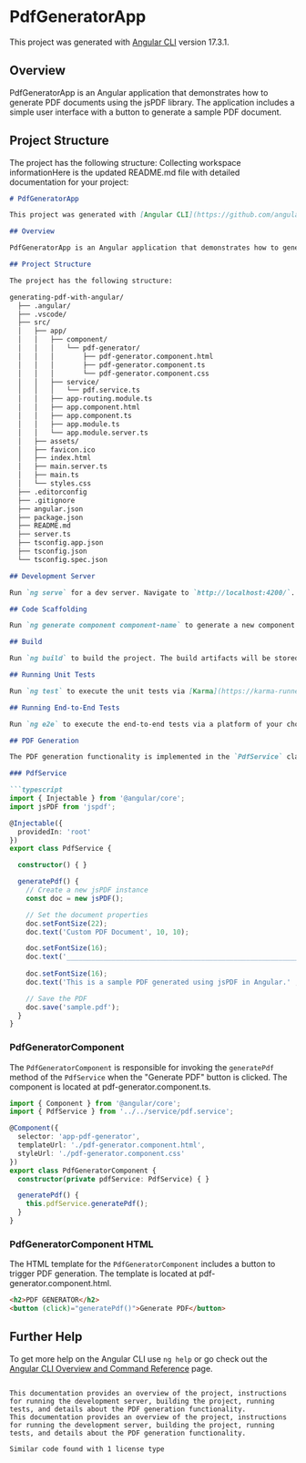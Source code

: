 # PdfGeneratorApp

This project was generated with [Angular CLI](https://github.com/angular/angular-cli) version 17.3.1.

## Overview

PdfGeneratorApp is an Angular application that demonstrates how to generate PDF documents using the jsPDF library. The application includes a simple user interface with a button to generate a sample PDF document.

## Project Structure

The project has the following structure:
Collecting workspace informationHere is the updated README.md file with detailed documentation for your project:

```md
# PdfGeneratorApp

This project was generated with [Angular CLI](https://github.com/angular/angular-cli) version 17.3.1.

## Overview

PdfGeneratorApp is an Angular application that demonstrates how to generate PDF documents using the jsPDF library. The application includes a simple user interface with a button to generate a sample PDF document.

## Project Structure

The project has the following structure:

generating-pdf-with-angular/
  ├── .angular/
  ├── .vscode/
  ├── src/
  │   ├── app/
  │   │   ├── component/
  │   │   │   └── pdf-generator/
  │   │   │       ├── pdf-generator.component.html
  │   │   │       ├── pdf-generator.component.ts
  │   │   │       └── pdf-generator.component.css
  │   │   ├── service/
  │   │   │   └── pdf.service.ts
  │   │   ├── app-routing.module.ts
  │   │   ├── app.component.html
  │   │   ├── app.component.ts
  │   │   ├── app.module.ts
  │   │   └── app.module.server.ts
  │   ├── assets/
  │   ├── favicon.ico
  │   ├── index.html
  │   ├── main.server.ts
  │   ├── main.ts
  │   └── styles.css
  ├── .editorconfig
  ├── .gitignore
  ├── angular.json
  ├── package.json
  ├── README.md
  ├── server.ts
  ├── tsconfig.app.json
  ├── tsconfig.json
  └── tsconfig.spec.json

## Development Server

Run `ng serve` for a dev server. Navigate to `http://localhost:4200/`. The application will automatically reload if you change any of the source files.

## Code Scaffolding

Run `ng generate component component-name` to generate a new component. You can also use `ng generate directive|pipe|service|class|guard|interface|enum|module`.

## Build

Run `ng build` to build the project. The build artifacts will be stored in the `dist/` directory.

## Running Unit Tests

Run `ng test` to execute the unit tests via [Karma](https://karma-runner.github.io).

## Running End-to-End Tests

Run `ng e2e` to execute the end-to-end tests via a platform of your choice. To use this command, you need to first add a package that implements end-to-end testing capabilities.

## PDF Generation

The PDF generation functionality is implemented in the `PdfService` class located at [`src/app/service/pdf.service.ts`](src/app/service/pdf.service.ts). The service uses the jsPDF library to create and save a PDF document.

### PdfService

```typescript
import { Injectable } from '@angular/core';
import jsPDF from 'jspdf';

@Injectable({
  providedIn: 'root'
})
export class PdfService {

  constructor() { }

  generatePdf() {
    // Create a new jsPDF instance
    const doc = new jsPDF();

    // Set the document properties
    doc.setFontSize(22);
    doc.text('Custom PDF Document', 10, 10);

    doc.setFontSize(16);
    doc.text('______________________________________________________________' , 10, 20);
  
    doc.setFontSize(16);
    doc.text('This is a sample PDF generated using jsPDF in Angular.' , 10, 35);

    // Save the PDF
    doc.save('sample.pdf');
  }
}
```

### PdfGeneratorComponent

The `PdfGeneratorComponent` is responsible for invoking the `generatePdf` method of the `PdfService` when the "Generate PDF" button is clicked. The component is located at pdf-generator.component.ts.

```typescript
import { Component } from '@angular/core';
import { PdfService } from '../../service/pdf.service';

@Component({
  selector: 'app-pdf-generator',
  templateUrl: './pdf-generator.component.html',
  styleUrl: './pdf-generator.component.css'
})
export class PdfGeneratorComponent {
  constructor(private pdfService: PdfService) { }

  generatePdf() {
    this.pdfService.generatePdf();
  }
}
```

### PdfGeneratorComponent HTML

The HTML template for the `PdfGeneratorComponent` includes a button to trigger PDF generation. The template is located at pdf-generator.component.html.

```html
<h2>PDF GENERATOR</h2>
<button (click)="generatePdf()">Generate PDF</button>
```

## Further Help

To get more help on the Angular CLI use `ng help` or go check out the [Angular CLI Overview and Command Reference](https://angular.io/cli) page.
```

This documentation provides an overview of the project, instructions for running the development server, building the project, running tests, and details about the PDF generation functionality.
This documentation provides an overview of the project, instructions for running the development server, building the project, running tests, and details about the PDF generation functionality.

Similar code found with 1 license type
